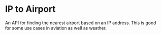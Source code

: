 # IP to Airport

An API for finding the nearest airport based on an IP address. This is good for some use cases in aviation as well as weather.